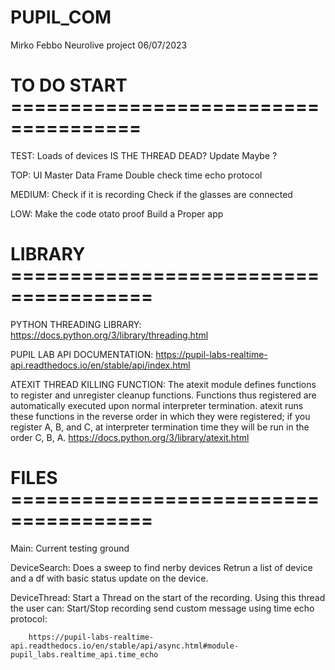 # PUPIL_COM
Mirko Febbo 
Neurolive project 
06/07/2023

# TO DO START =====================================
TEST:
    Loads of devices 
    IS THE THREAD DEAD? Update Maybe ?

TOP:
    UI
    Master Data Frame 
    Double check time echo protocol 

MEDIUM:
    Check if it is recording 
    Check if the glasses are connected 

LOW:
    Make the code otato proof
    Build a Proper app 

# LIBRARY ======================================
PYTHON THREADING LIBRARY:
    https://docs.python.org/3/library/threading.html


PUPIL LAB API DOCUMENTATION:
    https://pupil-labs-realtime-api.readthedocs.io/en/stable/api/index.html

ATEXIT THREAD KILLING FUNCTION:
    The atexit module defines functions to register and unregister cleanup functions. Functions thus registered are automatically executed upon normal interpreter termination. atexit runs these functions in the reverse order in which they were registered; if you register A, B, and C, at interpreter termination time they will be run in the order C, B, A.
    https://docs.python.org/3/library/atexit.html

# FILES ======================================

Main:
    Current testing ground

DeviceSearch: 
    Does a sweep to find nerby devices
    Retrun a list of device and a df with basic status update on the device.

DeviceThread:
    Start a Thread on the start of the recording.
    Using this thread the user can:
        Start/Stop recording 
        send custom message using time echo protocol:
        
        https://pupil-labs-realtime-api.readthedocs.io/en/stable/api/async.html#module-pupil_labs.realtime_api.time_echo

